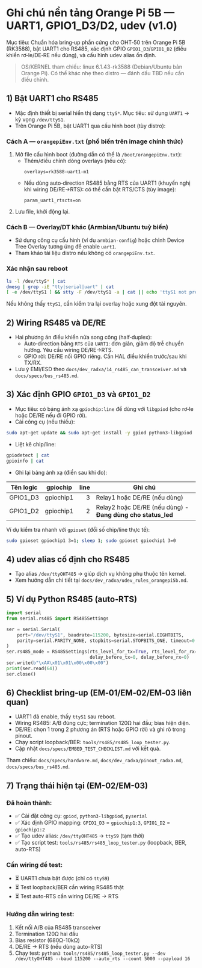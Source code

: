 # Ghi chú nền tảng Orange Pi 5B — UART1, GPIO1_D3/D2, udev (v1.0)

Mục tiêu: Chuẩn hóa bring‑up phần cứng cho OHT‑50 trên Orange Pi 5B (RK3588), bật UART1 cho RS485, xác định GPIO `GPIO1_D3`/`GPIO1_D2` (điều khiển rơ‑le/DE‑RE nếu dùng), và cấu hình udev alias ổn định.

> OS/KERNEL tham chiếu: linux 6.1.43-rk3588 (Debian/Ubuntu bản Orange Pi). Có thể khác nhẹ theo distro — đánh dấu TBD nếu cần điều chỉnh.

## 1) Bật UART1 cho RS485

- Mặc định thiết bị serial hiển thị dạng `ttyS*`. Mục tiêu: sử dụng `UART1` → kỳ vọng `/dev/ttyS1`.
- Trên Orange Pi 5B, bật UART1 qua cấu hình boot (tùy distro):

### Cách A — `orangepiEnv.txt` (phổ biến trên image chính thức)
1. Mở file cấu hình boot (đường dẫn có thể là `/boot/orangepiEnv.txt`):
   - Thêm/điều chỉnh dòng overlays (nếu có):
     ```
     overlays=rk3588-uart1-m1
     ```
   - Nếu dùng auto‑direction RS485 bằng RTS của UART1 (khuyến nghị khi wiring DE/RE→RTS): có thể cần bật RTS/CTS (tùy image):
     ```
     param_uart1_rtscts=on
     ```
2. Lưu file, khởi động lại.

### Cách B — Overlay/DT khác (Armbian/Ubuntu tuỳ biến)
- Sử dụng công cụ cấu hình (ví dụ `armbian-config`) hoặc chỉnh Device Tree Overlay tương ứng để enable `uart1`.
- Tham khảo tài liệu distro nếu không có `orangepiEnv.txt`.

### Xác nhận sau reboot
```bash
ls -l /dev/ttyS* | cat
dmesg | grep -iE "tty|serial|uart" | cat
[ -e /dev/ttyS1 ] && stty -F /dev/ttyS1 -a | cat || echo 'ttyS1 not present'
```

Nếu không thấy `ttyS1`, cần kiểm tra lại overlay hoặc xung đột tài nguyên.

## 2) Wiring RS485 và DE/RE

- Hai phương án điều khiển nửa song công (half‑duplex):
  - Auto‑direction bằng `RTS` của `UART1`: đơn giản, giảm độ trễ chuyển hướng. Yêu cầu wiring DE/RE→RTS.
  - GPIO rời: DE/RE nối GPIO riêng. Cần HAL điều khiển trước/sau khi TX/RX.
- Lưu ý EMI/ESD theo `docs/dev_radxa/14_rs485_can_transceiver.md` và `docs/specs/bus_rs485.md`.

## 3) Xác định GPIO `GPIO1_D3` và `GPIO1_D2`

- Mục tiêu: có bảng ánh xạ `gpiochip:line` để dùng với `libgpiod` (cho rơ‑le hoặc DE/RE nếu đi GPIO rời).
- Cài công cụ (nếu thiếu):
```bash
sudo apt-get update && sudo apt-get install -y gpiod python3-libgpiod
```
- Liệt kê chip/line:
```bash
gpiodetect | cat
gpioinfo | cat
```
- Ghi lại bảng ánh xạ (điền sau khi đo):

| Tên logic | gpiochip | line | Ghi chú |
|---|---|---:|---|
| GPIO1_D3 | gpiochip1 | 3 | Relay1 hoặc DE/RE (nếu dùng) |
| GPIO1_D2 | gpiochip1 | 2 | Relay2 hoặc DE/RE (nếu dùng) - **Đang dùng cho status_led** |

Ví dụ kiểm tra nhanh với `gpioset` (đổi số chip/line thực tế):
```bash
sudo gpioset gpiochip1 3=1; sleep 1; sudo gpioset gpiochip1 3=0
```

## 4) udev alias cố định cho RS485

- Tạo alias `/dev/ttyOHT485` → giúp dịch vụ không phụ thuộc tên kernel.
- Xem hướng dẫn chi tiết tại `docs/dev_radxa/udev_rules_orangepi5b.md`.

## 5) Ví dụ Python RS485 (auto‑RTS)

```python
import serial
from serial.rs485 import RS485Settings

ser = serial.Serial(
    port="/dev/ttyS1", baudrate=115200, bytesize=serial.EIGHTBITS,
    parity=serial.PARITY_NONE, stopbits=serial.STOPBITS_ONE, timeout=0.2
)
ser.rs485_mode = RS485Settings(rts_level_for_tx=True, rts_level_for_rx=False,
                               delay_before_tx=0, delay_before_rx=0)
ser.write(b"\xAA\x01\x01\x00\x00\x00")
print(ser.read(64))
ser.close()
```

## 6) Checklist bring‑up (EM‑01/EM‑02/EM‑03 liên quan)

- UART1 đã enable, thấy `ttyS1` sau reboot.
- Wiring RS485: A/B đúng cực; termination 120Ω hai đầu; bias hiện diện.
- DE/RE: chọn 1 trong 2 phương án (RTS hoặc GPIO rời) và ghi rõ trong pinout.
- Chạy script loopback/BER: `tools/rs485/rs485_loop_tester.py`.
- Cập nhật `docs/specs/EMBED_TEST_CHECKLIST.md` với kết quả.

Tham chiếu: `docs/specs/hardware.md`, `docs/dev_radxa/pinout_radxa.md`, `docs/specs/bus_rs485.md`.

## 7) Trạng thái hiện tại (EM-02/EM-03)

### Đã hoàn thành:
- ✅ Cài đặt công cụ: `gpiod`, `python3-libgpiod`, `pyserial`
- ✅ Xác định GPIO mapping: `GPIO1_D3` = `gpiochip1:3`, `GPIO1_D2` = `gpiochip1:2`
- ✅ Tạo udev alias: `/dev/ttyOHT485` → `ttyS9` (tạm thời)
- ✅ Tạo script test: `tools/rs485/rs485_loop_tester.py` (loopback, BER, auto-RTS)

### Cần wiring để test:
- ⏳ UART1 chưa bật được (chỉ có `ttyS9`)
- ⏳ Test loopback/BER cần wiring RS485 thật
- ⏳ Test auto-RTS cần wiring DE/RE → RTS

### Hướng dẫn wiring test:
1. Kết nối A/B của RS485 transceiver
2. Termination 120Ω hai đầu
3. Bias resistor (680Ω-10kΩ)
4. DE/RE → RTS (nếu dùng auto-RTS)
5. Chạy test: `python3 tools/rs485/rs485_loop_tester.py --dev /dev/ttyOHT485 --baud 115200 --auto_rts --count 5000 --payload 16`


